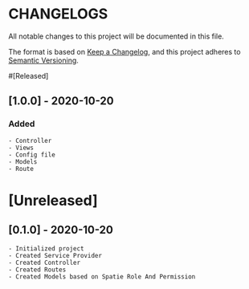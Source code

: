 # CHANGELOGS
All notable changes to this project will be documented in this file.

The format is based on [Keep a Changelog](https://keepachangelog.com/en/1.0.0/),
and this project adheres to [Semantic Versioning](https://semver.org/spec/v2.0.0.html).

#[Released]
## [1.0.0] - 2020-10-20
### Added
	- Controller
	- Views
	- Config file
	- Models
	- Route

# [Unreleased]
## [0.1.0] - 2020-10-20
	- Initialized project
	- Created Service Provider
	- Created Controller
	- Created Routes
	- Created Models based on Spatie Role And Permission